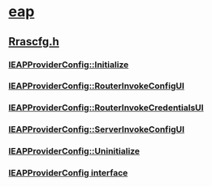 # [eap](../_eap/index.md)
## [Rrascfg.h](index.md)
### [IEAPProviderConfig::Initialize](../rrascfg/nf-rrascfg-ieapproviderconfig-initialize.md)
### [IEAPProviderConfig::RouterInvokeConfigUI](../rrascfg/nf-rrascfg-ieapproviderconfig-routerinvokeconfigui.md)
### [IEAPProviderConfig::RouterInvokeCredentialsUI](../rrascfg/nf-rrascfg-ieapproviderconfig-routerinvokecredentialsui.md)
### [IEAPProviderConfig::ServerInvokeConfigUI](../rrascfg/nf-rrascfg-ieapproviderconfig-serverinvokeconfigui.md)
### [IEAPProviderConfig::Uninitialize](../rrascfg/nf-rrascfg-ieapproviderconfig-uninitialize.md)
### [IEAPProviderConfig interface](../rrascfg/nn-rrascfg-ieapproviderconfig.md)
